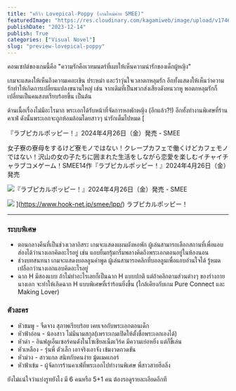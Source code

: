```yaml
---
title: "พรีวิว Lovepical-Poppy (เกมใหม่ค่าย SMEE)"
featuredImage: "https://res.cloudinary.com/kagamiweb/image/upload/v1746283871/blog.coregamehd.com/preview-lovepical-poppy.jpg"
publishDate: "2023-12-14"
publish: True
categories: ["Visual Novel"]
slug: "preview-lovepical-poppy"
---
```



คอนเซปต์ของเกมนี้คือ "ความรักคือเวทมนตร์ที่เผยให้เห็นความน่ารักของเด็กผู้หญิง" 

เกมจะแสดงให้เห็นถึงความเคอะเขิน ประหม่า และว้าวุ่นใจเวลาตกหลุมรัก อีกทั้งแสดงให้เห็นว่าความรักทำให้เกิดการเปลี่ยนแปลงขนานใหญ่ เช่น จากเดิมที่เป็นพวกส่งเสียงดังหนวกหู พอตกหลุมรักก็เปลี่ยนเป็นคนสงบเรียบร้อยขึ้น เป็นต้น

ด้านเนื้อเรื่องไม่มีอะไรมาก พระเอกได้รับหน้าที่จัดการหอพักหญิง (อีกแล้ว?!) อีกทั้งทำงานพิเศษที่ร้านคาเฟ่ ดังนั้นพระเอกจะถูกห้อมล้อมโดยสาวๆ น่ารักเต็มไปหมด
[

『ラブピカルポッピー！』2024年4月26日（金）発売 - SMEE

女子寮の寮母をするけど寮モノではない！クレープカフェで働くけどカフェモノではない！沢山の女の子たちに囲まれた生活をしながら恋愛を楽しむイチャイチャラブコメゲーム！SMEE14作『ラブピカルポッピー！』2024年4月26日（金）発売

![](http://www.hook-net.jp/smee/lpp/favicon.png)『ラブピカルポッピー！』2024年4月26日（金）発売 - SMEE

![](http://www.hook-net.jp/smee/lpp/ogp.png)
](https://www.hook-net.jp/smee/lpp/)
ラブピカルポッピー！

---

### ระบบพิเศษ

- ตอนกลางคืนที่เป็นช่วงเวลาอิสระ เกมจะแสดงแผนผังหอพัก ผู้เล่นสามารถเลือกสถานที่เพื่อแอบส่องได้ว่านางเอกคิดอะไรอยู่ เช่น แอบยิ้มกรุ้มกริ่มพลางคิดถึงพระเอกตอนอยู่ในห้องนอน
- ช่วงบทสนทนา เกมจะแสดงบอลลูนคำพูด ผู้เล่นสามารถคลิกที่บอลลูนเพื่อแอบอ่านใจได้ รู้หมดเปลือกว่านางเอกแอบคิดอะไรอยู่
- ฉาก H มีสองแบบ ถ้าไม่ทำอะไรเลยก็เป็นฉาก H แบบปกติ แต่ถ้าคลิกตามส่วนต่างๆ ของร่างกายนางเอก จะทำให้เกิดฉาก H แบบพิเศษที่เร่าร้อนยิ่งขึ้น (ใกล้เคียงกับเกม Pure Connect และ Making Lover)

### ตัวละคร

- หัวชมพู - จืดจาง สุภาพเรียบร้อย เคยเจอกับพระเอกตอนเด็ก
- หัวฟ้าอ่อน - น้องสาว ไม่มีนามสกุล(เพราะเกมเปิดให้ตั้งชื่อพระเอกเองได้)
- หัวดำ - อินฟลูเอ็นเซอร์คนดังในโซเชียลเน็ตเวิร์ค มีความเย่อหยิ่ง แต่ก็ขี้เล่น
- หัวเหลือง - รุ่นพี่ ตัวเล็ก เอาจริงเอาจัง เข้มงวดกวดขัน
- หัวม่วง - สาวแกล สนิทกับคนง่าย มู้ดเมคเกอร์
- หัวฟ้าเข้ม - ผู้จัดการร้านคาเฟ่ที่พระเอกไปทำงานพิเศษ พี่สาวสายฮีลลิ่ง

ยังไม่แน่ใจว่าแบ่งรูทยังไง มี 6 คนหรือ 5+1 คน ต้องรอดูรายละเอียดอีกที
